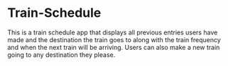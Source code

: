 # Train-Schedule
This is a train schedule app that displays all previous entries users have made and the destination the train goes to along with the train frequency and when the next train will be arriving. Users can also make a new train going to any destination they please.
